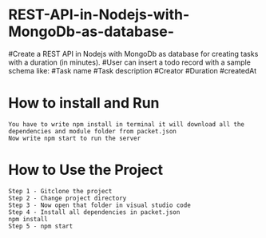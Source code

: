 # REST-API-in-Nodejs-with-MongoDb-as-database-

#Create a REST API in Nodejs with MongoDb as database for creating tasks with a duration (in minutes).
#User can insert a todo record with a sample schema like:
#Task name
#Task description
#Creator
#Duration
#createdAt

# How to install and Run
```
You have to write npm install in terminal it will download all the dependencies and module folder from packet.json
Now write npm start to run the server
```

# How to Use the Project
```
Step 1 - Gitclone the project 
Step 2 - Change project directory
Step 3 - Now open that folder in visual studio code
Step 4 - Install all dependencies in packet.json 
npm install
Step 5 - npm start
```
